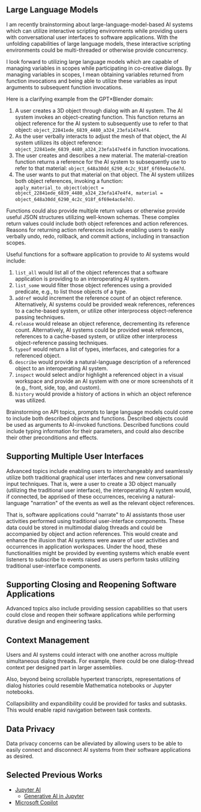 ## Large Language Models

I am recently brainstorming about large-language-model-based AI systems which can utilize interactive scripting environments while providing users with conversational user interfaces to software applications. With the unfolding capabilities of large language models, these interactive scripting environments could be multi-threaded or otherwise provide concurrency.

I look forward to utilizing large language models which are capable of managing variables in scopes while participating in co-creative dialogs. By managing variables in scopes, I mean obtaining variables returned from function invocations and being able to utilize these variables as input arguments to subsequent function invocations.

Here is a clarifying example from the GPT×Blender domain:

1. A user creates a 3D object through dialog with an AI system. The AI system invokes an object-creating function. This function returns an object reference for the AI system to subsequently use to refer to that object: `object_22841ede_6839_4480_a324_23efa147e4f4`.
2. As the user verbally interacts to adjust the mesh of that object, the AI system utilizes its object reference: `object_22841ede_6839_4480_a324_23efa147e4f4` in function invocations.
3. The user creates and describes a new material. The material-creation function returns a reference for the AI system to subsequently use to refer to that material: `object_648a30dd_6290_4c2c_918f_6f69e4ac6e7d`.
4. The user wants to put that material on that object. The AI system utilizes both object references, invoking a function: `apply_material_to_object(object = object_22841ede_6839_4480_a324_23efa147e4f4, material = object_648a30dd_6290_4c2c_918f_6f69e4ac6e7d)`.

Functions could also provide multiple return values or otherwise provide useful JSON structures utilizing well-known schemas. These complex return values could include both object references and action references. Reasons for returning action references include enabling users to easily verbally undo, redo, rollback, and commit actions, including in transaction scopes.

Useful functions for a software application to provide to AI systems would include:

1. `list_all` would list all of the object references that a software application is providing to an interoperating AI system.
2. `list_some` would filter those object references using a provided predicate, e.g., to list those objects of a type.
3. `addref` would increment the reference count of an object reference. Alternatively, AI systems could be provided weak references, references to a cache-based system, or utilize other interprocess object-reference passing techniques.
4. `release` would release an object reference, decrementing its reference count. Alternatively, AI systems could be provided weak references, references to a cache-based system, or utilize other interprocess object-reference passing techniques.
5. `typeof` would return a list of types, interfaces, and categories for a referenced object.
6. `describe` would provide a natural-language description of a referenced object to an interoperating AI system.
7. `inspect` would select and/or highlight a referenced object in a visual workspace and provide an AI system with one or more screenshots of it (e.g., front, side, top, and custom).
8. `history` would provide a history of actions in which an object reference was utilized.

Brainstorming on API topics, prompts to large language models could come to include both described objects and functions. Described objects could be used as arguments to AI-invoked functions. Described functions could include typing information for their parameters, and could also describe their other preconditions and effects.

## Supporting Multiple User Interfaces

Advanced topics include enabling users to interchangeably and seamlessly utilize both traditional graphical user interfaces and new conversational input techniques. That is, were a user to create a 3D object manually (utilizing the traditional user interface), the interoperating AI system would, if connected, be apprised of these occurrences, receiving a natural-language "narration" of the events as well as the relevant object references.

That is, software applications could "narrate" to AI assistants those user activities performed using traditional user-interface components. These data could be stored in multimodal dialog threads and could be accompanied by object and action references. This would create and enhance the illusion that AI systems were aware of user activities and occurrences in application workspaces. Under the hood, these functionalities might be provided by eventing systems which enable event listeners to subscribe to events raised as users perform tasks utilizing traditional user-interface components.

## Supporting Closing and Reopening Software Applications

Advanced topics also include providing session capabilities so that users could close and reopen their software applications while performing durative design and engineering tasks.

## Context Management

Users and AI systems could interact with one another across multiple simultaneous dialog threads. For example, there could be one dialog-thread context per designed part in larger assemblies.

Also, beyond being scrollable hypertext transcripts, representations of dialog histories could resemble Mathematica notebooks or Jupyter notebooks.

Collapsibility and expandibility could be provided for tasks and subtasks. This would enable rapid navigation between task contexts.

## Data Privacy

Data privacy concerns can be alleviated by allowing users to be able to easily connect and disconnect AI systems from their software applications as desired.

## Selected Previous Works

* [Jupyter AI](https://github.com/jupyterlab/jupyter-ai)
  * [Generative AI in Jupyter](https://blog.jupyter.org/generative-ai-in-jupyter-3f7174824862)
* [Microsoft Copilot](https://en.wikipedia.org/wiki/Microsoft_Copilot)
